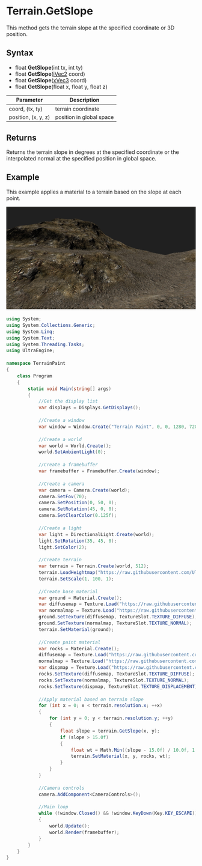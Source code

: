 # Terrain.GetSlope

This method gets the terrain slope at the specified coordinate or 3D position.

## Syntax

- float **GetSlope**(int tx, int ty)
- float **GetSlope**([iVec2](iVec2.md) coord)
- float **GetSlope**([xVec3](xVec3.md) coord)
- float **GetSlope**(float x, float y, float z)

| Parameter | Description |
|---|---|
| coord, (tx, ty) | terrain coordinate |
| position, (x, y, z) | position in global space |

## Returns

Returns the terrain slope in degrees at the specified coordinate or the interpolated normal at the specified position in global space.

## Example

This example applies a material to a terrain based on the slope at each point.

![image](https://raw.githubusercontent.com/Leadwerks/Documentation/master/Images/Terrain_GetSlope.jpg)

```csharp
using System;
using System.Collections.Generic;
using System.Linq;
using System.Text;
using System.Threading.Tasks;
using UltraEngine;

namespace TerrainPaint
{
    class Program
    {
        static void Main(string[] args)
        {
            //Get the display list
            var displays = Displays.GetDisplays();

            //Create a window
            var window = Window.Create("Terrain Paint", 0, 0, 1280, 720, displays[0], WindowFlags.WINDOW_CENTER | WindowFlags.WINDOW_TITLEBAR);

            //Create a world
            var world = World.Create();
            world.SetAmbientLight(0);

            //Create a framebuffer
            var framebuffer = Framebuffer.Create(window);

            //Create a camera
            var camera = Camera.Create(world);
            camera.SetFov(70);
            camera.SetPosition(0, 50, 0);
            camera.SetRotation(45, 0, 0);
            camera.SetClearColor(0.125f);

            //Create a light
            var light = DirectionalLight.Create(world);
            light.SetRotation(35, 45, 0);
            light.SetColor(2);

            //Create terrain
            var terrain = Terrain.Create(world, 512);
            terrain.LoadHeightmap("https://raw.githubusercontent.com/UltraEngine/Documentation/master/Assets/Terrain/512.r16");
            terrain.SetScale(1, 100, 1);

            //Create base material
            var ground = Material.Create();
            var diffusemap = Texture.Load("https://raw.githubusercontent.com/UltraEngine/Documentation/master/Assets/Materials/Ground/river_small_rocks_diff_4k.dds");
            var normalmap = Texture.Load("https://raw.githubusercontent.com/UltraEngine/Documentation/master/Assets/Materials/Ground/river_small_rocks_nor_gl_4k.dds");
            ground.SetTexture(diffusemap, TextureSlot.TEXTURE_DIFFUSE);
            ground.SetTexture(normalmap, TextureSlot.TEXTURE_NORMAL);
            terrain.SetMaterial(ground);

            //Create paint material
            var rocks = Material.Create();
            diffusemap = Texture.Load("https://raw.githubusercontent.com/UltraEngine/Documentation/master/Assets/Materials/Ground/Rocks_Dirt_Ground_2k.dds");
            normalmap = Texture.Load("https://raw.githubusercontent.com/UltraEngine/Documentation/master/Assets/Materials/Ground/Rocks_Dirt_Ground_2k_dot3.dds");
            var dispmap = Texture.Load("https://raw.githubusercontent.com/UltraEngine/Documentation/master/Assets/Materials/Ground/Rocks_Dirt_Ground_2k_disp.dds");
            rocks.SetTexture(diffusemap, TextureSlot.TEXTURE_DIFFUSE);
            rocks.SetTexture(normalmap, TextureSlot.TEXTURE_NORMAL);
            rocks.SetTexture(dispmap, TextureSlot.TEXTURE_DISPLACEMENT);

            //Apply material based on terrain slope
            for (int x = 0; x < terrain.resolution.x; ++x)
            {
                for (int y = 0; y < terrain.resolution.y; ++y)
                {
                    float slope = terrain.GetSlope(x, y);
                    if (slope > 15.0f)
                    {
                        float wt = Math.Min((slope - 15.0f) / 10.0f, 1.0f);
                        terrain.SetMaterial(x, y, rocks, wt);
                    }
                }
            }

            //Camera controls
            camera.AddComponent<CameraControls>();

            //Main loop
            while (!window.Closed() && !window.KeyDown(Key.KEY_ESCAPE))
            {
                world.Update();
                world.Render(framebuffer);
            }
        }
    }
}
```